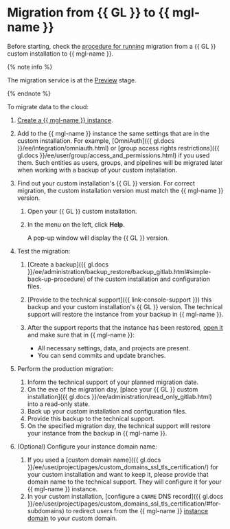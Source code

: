 # Migration from {{ GL }} to {{ mgl-name }}

Before starting, check the [procedure for running](../../concepts/migration.md) migration from a {{ GL }} custom installation to {{ mgl-name }}.

{% note info %}

The migration service is at the [Preview](../../../overview/concepts/launch-stages.md) stage.

{% endnote %}

To migrate data to the cloud:

1. [Create a {{ mgl-name }} instance](instance-create.md).
1. Add to the {{ mgl-name }} instance the same settings that are in the custom installation. For example, [OmniAuth]({{ gl.docs }}/ee/integration/omniauth.html) or [group access rights restrictions]({{ gl.docs }}/ee/user/group/access_and_permissions.html) if you used them. Such entities as users, groups, and pipelines will be migrated later when working with a backup of your custom installation.
1. Find out your custom installation's {{ GL }} version. For correct migration, the custom installation version must match the {{ mgl-name }} version.

   1. Open your {{ GL }} custom installation.
   1. In the menu on the left, click **Help**.

      A pop-up window will display the {{ GL }} version.

1. Test the migration:

   1. [Create a backup]({{ gl.docs }}/ee/administration/backup_restore/backup_gitlab.html#simple-back-up-procedure) of the custom installation and configuration files.
   1. [Provide to the technical support]({{ link-console-support }}) this backup and your custom installation's {{ GL }} version. The technical support will restore the instance from your backup in {{ mgl-name }}.
   1. After the support reports that the instance has been restored, [open it](instance-list.md#get) and make sure that in {{ mgl-name }}:

      * All necessary settings, data, and projects are present.
      * You can send commits and update branches.

1. Perform the production migration:

   1. Inform the technical support of your planned migration date.
   1. On the eve of the migration day, [place your {{ GL }} custom installation]({{ gl.docs }}/ee/administration/read_only_gitlab.html) into a read-only state.
   1. Back up your custom installation and configuration files.
   1. Provide this backup to the technical support.
   1. On the specified migration day, the technical support will restore your instance from the backup in {{ mgl-name }}.

1. (Optional) Configure your instance domain name:

   1. If you used a [custom domain name]({{ gl.docs }}/ee/user/project/pages/custom_domains_ssl_tls_certification/) for your custom installation and want to keep it, please provide that domain name to the technical support. They will configure it for your {{ mgl-name }} instance.
   1. In your custom installation, [configure a `CNAME` DNS record]({{ gl.docs }}/ee/user/project/pages/custom_domains_ssl_tls_certification/#for-subdomains) to redirect users from the {{ mgl-name }} [instance domain](../../concepts/index.md#config) to your custom domain.
